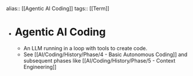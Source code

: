 alias:: [[Agentic AI Coding]]
tags:: [[Term]]

- # Agentic AI Coding
	- An LLM running in a loop with tools to create code.
	- See [[AI/Coding/History/Phase/4 - Basic Autonomous Coding]] and subsequent phases like [[AI/Coding/History/Phase/5 - Context Engineering]]